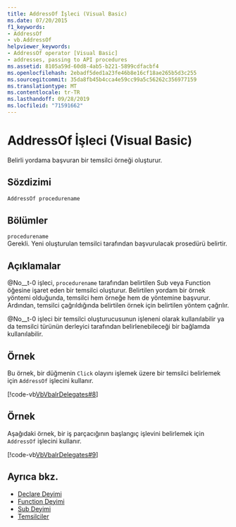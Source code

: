 ```yaml
---
title: AddressOf İşleci (Visual Basic)
ms.date: 07/20/2015
f1_keywords:
- AddressOf
- vb.AddressOf
helpviewer_keywords:
- AddressOf operator [Visual Basic]
- addresses, passing to API procedures
ms.assetid: 8105a59d-60d8-4ab5-b221-5899cdfacbf4
ms.openlocfilehash: 2ebadf5ded1a23fe46b8e16cf18ae265b5d3c255
ms.sourcegitcommit: 35da8fb45b4cca4e59cc99a5c56262c356977159
ms.translationtype: MT
ms.contentlocale: tr-TR
ms.lasthandoff: 09/28/2019
ms.locfileid: "71591662"
---
```

# <a name="addressof-operator-visual-basic"></a>AddressOf İşleci (Visual Basic)
Belirli yordama başvuran bir temsilci örneği oluşturur.  
  
## <a name="syntax"></a>Sözdizimi  
  
```vb  
AddressOf procedurename  
```  
  
## <a name="parts"></a>Bölümler  
 `procedurename`  
 Gerekli. Yeni oluşturulan temsilci tarafından başvurulacak prosedürü belirtir.  
  
## <a name="remarks"></a>Açıklamalar  
 @No__t-0 işleci, `procedurename` tarafından belirtilen Sub veya Function öğesine işaret eden bir temsilci oluşturur. Belirtilen yordam bir örnek yöntemi olduğunda, temsilci hem örneğe hem de yöntemine başvurur. Ardından, temsilci çağrıldığında belirtilen örnek için belirtilen yöntem çağrılır.  
  
 @No__t-0 işleci bir temsilci oluşturucusunun işleneni olarak kullanılabilir ya da temsilci türünün derleyici tarafından belirlenebileceği bir bağlamda kullanılabilir.  
  
## <a name="example"></a>Örnek  
 Bu örnek, bir düğmenin `Click` olayını işlemek üzere bir temsilci belirlemek için `AddressOf` işlecini kullanır.  
  
 [!code-vb[VbVbalrDelegates#8](~/samples/snippets/visualbasic/VS_Snippets_VBCSharp/VbVbalrDelegates/VB/Class1.vb#8)]  
  
## <a name="example"></a>Örnek  
 Aşağıdaki örnek, bir iş parçacığının başlangıç işlevini belirlemek için `AddressOf` işlecini kullanır.  
  
 [!code-vb[VbVbalrDelegates#9](~/samples/snippets/visualbasic/VS_Snippets_VBCSharp/VbVbalrDelegates/VB/Class1.vb#9)]  
  
## <a name="see-also"></a>Ayrıca bkz.

- [Declare Deyimi](../../../visual-basic/language-reference/statements/declare-statement.md)
- [Function Deyimi](../../../visual-basic/language-reference/statements/function-statement.md)
- [Sub Deyimi](../../../visual-basic/language-reference/statements/sub-statement.md)
- [Temsilciler](../../../visual-basic/programming-guide/language-features/delegates/index.md)
